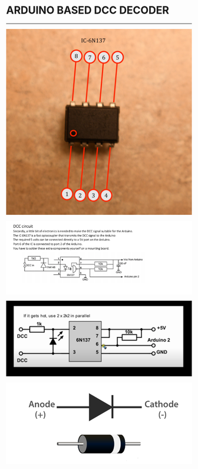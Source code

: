 # ARDUINO BASED DCC DECODER 

---

![img](/DOCUMENTS/DCC-ACCSSORY-DECODER/image/6N137-octocupler.JPG)

![img](/DOCUMENTS/DCC-ACCSSORY-DECODER/image/dcc-accessory-decoder-circuit.png)

![img](/DOCUMENTS/DCC-ACCSSORY-DECODER/image/dcc-decoder.png)

![img](/DOCUMENTS/DCC-ACCSSORY-DECODER/image/Diodes-symbol.png)